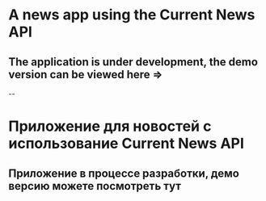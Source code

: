 # A news app using the Current News API
## The application is under development, the demo version can be viewed here => 
--
# Приложение для новостей с использование Current News API
## Приложение в процессе разработки, демо версию можете посмотреть тут
